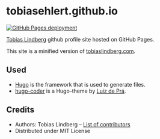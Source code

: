 # tobiasehlert.github.io

[![GitHub Pages deployment](https://github.com/tobiasehlert/tobiasehlert.github.io/actions/workflows/github-pages.yml/badge.svg)](https://github.com/tobiasehlert/tobiasehlert.github.io/actions/workflows/github-pages.yml)

[Tobias Lindberg](https://github.com/tobiasehlert) github profile site hosted on GitHub Pages.

This site is a minified version of [tobiaslindberg.com](https://tobiaslindberg.com).

## Used

* [Hugo](https://gohugo.io) is the framework that is used to generate files.
* [hugo-coder](https://github.com/luizdepra/hugo-coder) is a Hugo-theme by [Luiz de Prá](https://github.com/luizdepra).

## Credits

- Authors: Tobias Lindberg – [List of contributors](https://github.com/tobiasehlert/tobiaslindberg.com/graphs/contributors)
- Distributed under MIT License
